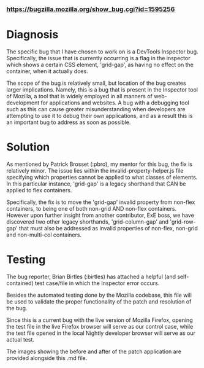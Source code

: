 ### https://bugzilla.mozilla.org/show_bug.cgi?id=1595256
# Diagnosis
The specific bug that I have chosen to work on is a DevTools Inspector bug. Specifically, the issue that is currently occurring is a flag in the inspector which shows a certain CSS element, 'grid-gap', as having no effect on the container, when it actually does.

The scope of the bug is relatively small, but location of the bug creates larger implications. Namely, this is a bug that is present in the Inspector tool of Mozilla, a tool that is widely employed in all manners of web-development for applications and websites. A bug with a debugging tool such as this can cause greater misunderstanding when developers are attempting to use it to debug their own applications, and as a result this is an important bug to address as soon as possible.

# Solution
As mentioned by Patrick Brosset (:pbro), my mentor for this bug, the fix is relatively minor. The issue lies within the invalid-property-helper.js file specifying which properties cannot be applied to what classes of elements. In this particular instance, 'grid-gap' is a legacy shorthand that CAN be applied to flex containers.

Specifically, the fix is to move the 'grid-gap' invalid property from non-flex containers, to being one of both non-grid AND non-flex containers. However upon further insight from another contributor, ExE boss, we have discovered two other legacy shorthands, 'grid-column-gap' and 'grid-row-gap' that must also be addressed as invalid properties of non-flex, non-grid and non-multi-col containers.

# Testing
The bug reporter, Brian Birtles (:birtles) has attached a helpful (and self-contained) test case/file in which the Inspector error occurs.

Besides the automated testing done by the Mozilla codebase, this file will be used to validate the proper functionality of the patch and resolution of the bug.

Since this is a current bug with the live version of Mozilla Firefox, opening the test file in the live Firefox browser will serve as our control case, while the test file opened in the local Nightly developer browser will serve as our actual test.

The images showing the before and after of the patch application are provided alongside this .md file.

